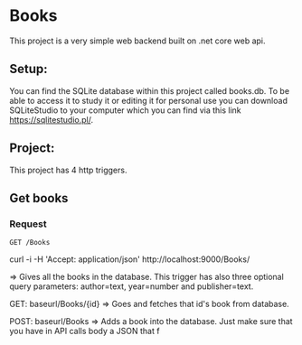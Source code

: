 # Books

This project is a very simple web backend built on .net core web api.

## Setup:
You can find the SQLite database within this project called books.db. To be able to access it to study it or editing it for personal use you can download SQLiteStudio to your computer which you can find via this link https://sqlitestudio.pl/.

## Project:
This project has 4 http triggers.

## Get books

### Request

`GET /Books`

  curl -i -H 'Accept: application/json' http://localhost:9000/Books/

=> Gives all the books in the database. This trigger has also three optional query parameters: author=text, year=number and publisher=text.

GET: baseurl/Books/{id} => Goes and fetches that id's book from database.

POST: baseurl/Books => Adds a book into the database. Just make sure that you have in API calls body a JSON that f 
